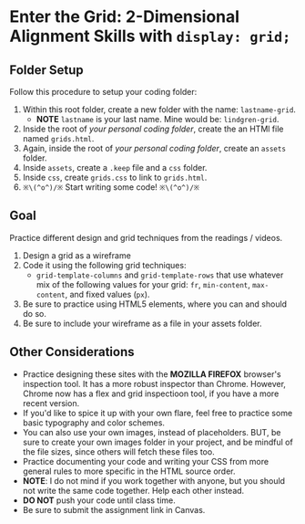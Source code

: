 # Enter the Grid: 2-Dimensional Alignment Skills with ```display: grid;```

## Folder Setup

Follow this procedure to setup your coding folder:

1. Within this root folder, create a new folder with the name: `lastname-grid`.
   - **NOTE** `lastname` is your last name. Mine would be: `lindgren-grid`.
2. Inside the root of *your personal coding folder*, create the an HTMl file named `grids.html`.
3. Again, inside the root of *your personal coding folder*, create an `assets` folder.
4. Inside `assets`, create a `.keep` file and a `css` folder.
5. Inside `css`, create `grids.css` to link to `grids.html`.
6. `※\(^o^)/※` Start writing some code! `※\(^o^)/※`

## Goal

Practice different design and grid techniques from the readings / videos.

1. Design a grid as a wireframe
2. Code it using the following grid techniques:
   - `grid-template-columns` and `grid-template-rows` that use whatever mix of the following values for your grid: `fr`, `min-content`, `max-content`, and fixed values (`px`).
3. Be sure to practice using HTML5 elements, where you can and should do so.
4. Be sure to include your wireframe as a file in your assets folder.


## Other Considerations

- Practice designing these sites with the **MOZILLA FIREFOX** browser's inspection tool. It has a more robust inspector than Chrome. However, Chrome now has a flex and grid inspectioon tool, if you have a more recent version.
- If you'd like to spice it up with your  own flare, feel free to practice some basic typography and color schemes. 
- You can also use your own images, instead of placeholders. BUT, be sure to create your own images folder in your project, and be mindful of the file sizes, since others will fetch these files too.
- Practice documenting your code and writing your CSS from more general rules to more specific in the HTML source order.
- **NOTE**: I do not mind if you work together with anyone, but you should not write the same code together. Help each other instead.
- **DO NOT** push your code until class time.
- Be sure to submit the assignment link in Canvas.